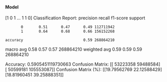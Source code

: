 #### Model
[1 0 1 ... 1 1 0]
Classification Report:
              precision    recall  f1-score   support

           0       0.51      0.47      0.49 112711942
           1       0.64      0.68      0.66 156152268

    accuracy                           0.59 268864210
   macro avg       0.58      0.57      0.57 268864210
weighted avg       0.59      0.59      0.59 268864210

Accuracy: 0.5905451119730663
Confusion Matrix:
[[ 53223358  59488584]
 [ 50599181 105553087]]
Confusion Matrix (%):
[[19.79562769 22.12588429]
 [18.81960451 39.25888351]]
